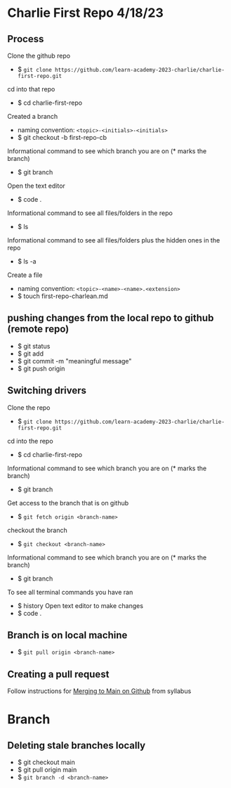 # Charlie First Repo 4/18/23

## Process
Clone the github repo
- $ `git clone https://github.com/learn-academy-2023-charlie/charlie-first-repo.git`

cd into that repo
- $ cd charlie-first-repo

Created a branch
- naming convention:
`<topic>-<initials>-<initials>`
- $ git checkout -b first-repo-cb

Informational command to see which branch you are on (* marks the branch)
- $ git branch

Open the text editor
- $ code .

Informational command to see all files/folders in the repo
- $ ls

Informational command to see all files/folders plus the hidden ones in the repo
- $ ls -a

Create a file
- naming convention:
`<topic>-<name>-<name>.<extension>`
- $ touch first-repo-charlean.md

## pushing changes from the local repo to github (remote repo)
- $ git status
- $ git add <file-name>
- $ git commit -m "meaningful message"
- $ git push origin <branch-name>

## Switching drivers
Clone the repo
- $ `git clone https://github.com/learn-academy-2023-charlie/charlie-first-repo.git`

cd into the repo
- $ cd charlie-first-repo

Informational command to see which branch you are on (* marks the branch)
- $ git branch

Get access to the branch that is on github
- $ `git fetch origin <branch-name>`

checkout the branch
- $ `git checkout <branch-name>`

Informational command to see which branch you are on (* marks the branch)
- $  git branch

To see all terminal commands you have ran
- $ history
Open text editor to make changes
- $ code .

## Branch is on local machine
- $ `git pull origin <branch-name>`

## Creating a pull request
Follow instructions for [Merging to Main on Github](https://github.com/learn-academy-2023-charlie/Syllabus/blob/main/github/pairing-with-github.md) from syllabus

# Branch

## Deleting stale branches locally
- $ git checkout main
- $ git pull origin main
- $ `git branch -d <branch-name>`
